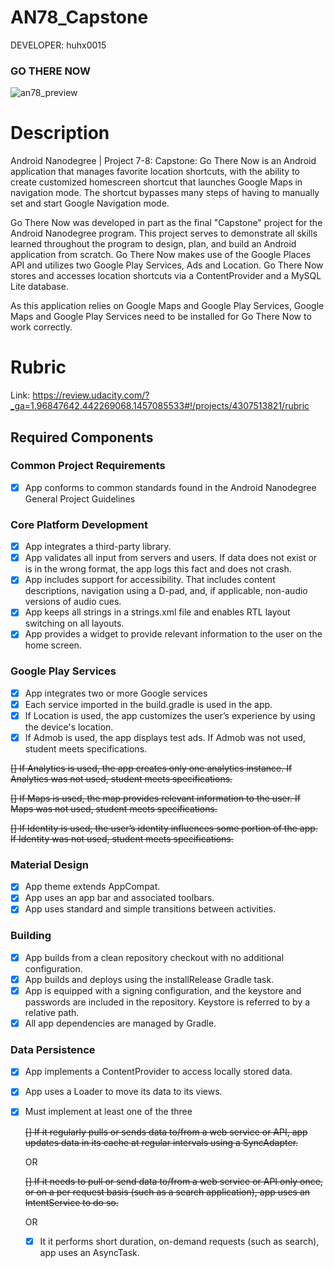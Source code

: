AN78_Capstone
=============

DEVELOPER: huhx0015

### GO THERE NOW
![an78_preview](https://cloud.githubusercontent.com/assets/1645482/15801503/0455d64e-2a4c-11e6-84e9-c87ca50b1f72.gif)

# Description

Android Nanodegree | Project 7-8: Capstone: Go There Now is an Android application that manages favorite location shortcuts, with the ability to create customized homescreen shortcut that launches Google Maps in navigation mode. The shortcut bypasses many steps of having to manually set and start Google Navigation mode.

Go There Now was developed in part as the final "Capstone" project for the Android Nanodegree program. This project serves to demonstrate all skills learned throughout the program to design, plan, and build an Android application from scratch. Go There Now makes use of the Google Places API and utilizes two Google Play Services, Ads and Location. Go There Now stores and accesses location shortcuts via a ContentProvider and a MySQL Lite database. 

As this application relies on Google Maps and Google Play Services, Google Maps and Google Play Services need to be installed for Go There Now to work correctly.

#  Rubric
Link: https://review.udacity.com/?_ga=1.96847642.442269068.1457085533#!/projects/4307513821/rubric

## Required Components

### Common Project Requirements
- [x] App conforms to common standards found in the Android Nanodegree General Project Guidelines

### Core Platform Development
- [x] App integrates a third-party library.
- [x] App validates all input from servers and users. If data does not exist or is in the wrong format, the app logs this fact and does not crash.
- [x] App includes support for accessibility. That includes content descriptions, navigation using a D-pad, and, if applicable, non-audio versions of audio cues.
- [x] App keeps all strings in a strings.xml file and enables RTL layout switching on all layouts.
- [x] App provides a widget to provide relevant information to the user on the home screen.

### Google Play Services
- [x] App integrates two or more Google services
- [x] Each service imported in the build.gradle is used in the app.
- [x] If Location is used, the app customizes the user’s experience by using the device's location.
- [x] If Admob is used, the app displays test ads. If Admob was not used, student meets specifications.

~~[] If Analytics is used, the app creates only one analytics instance. If Analytics was not used, student meets specifications.~~

~~[] If Maps is used, the map provides relevant information to the user. If Maps was not used, student meets specifications.~~

~~[] If Identity is used, the user’s identity influences some portion of the app. If Identity was not used, student meets specifications.~~

### Material Design
- [x] App theme extends AppCompat.
- [x] App uses an app bar and associated toolbars.
- [x] App uses standard and simple transitions between activities.

### Building
- [x] App builds from a clean repository checkout with no additional configuration.
- [x] App builds and deploys using the installRelease Gradle task.
- [x] App is equipped with a signing configuration, and the keystore and passwords are included in the repository. Keystore is referred to by a relative path.
- [x] All app dependencies are managed by Gradle.

### Data Persistence
- [x] App implements a ContentProvider to access locally stored data.
- [x] App uses a Loader to move its data to its views.
- [x] Must implement at least one of the three
    
    ~~[] If it regularly pulls or sends data to/from a web service or API, app updates data in its cache at regular intervals using a SyncAdapter.~~
    
     OR
    
    ~~[] If it needs to pull or send data to/from a web service or API only once, or on a per request basis (such as a search application), app uses an IntentService to do so.~~
    
     OR
    
    - [x] It it performs short duration, on-demand requests (such as search), app uses an AsyncTask.
